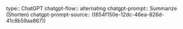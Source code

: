 type:: ChatGPT
chatgpt-flow:: alternating
chatgpt-prompt:: Summarize (Shorten)
chatgpt-prompt-source:: ((654f150e-12dc-46ea-826d-41c8b59aa867))
